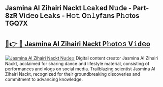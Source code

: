## Jasmina Al Zihairi Nackt L𝚎a𝚔ed N𝚞𝚍e - Part-8zR Vi𝚍𝚎o L𝚎a𝚔s - H𝚘𝚝 O𝚗𝚕yf𝚊ns P𝚑𝚘tos TGQ7X

# <h2><a href="http://kf22f1u.oniu.top/?m=Jasmina+Al+Zihairi+Nackt">🔗👉 🔴 Jasmina Al Zihairi Nackt P𝚑ot𝚘𝚜 V𝚒d𝚎o</a></h2>

[![Jasmina Al Zihairi Nackt Nu𝚍e𝚜](https://i.imgur.com/0qMVB7G.gif)](http://kf22f1u.oniu.top/?m=Jasmina+Al+Zihairi+Nackt)
Digital content creator Jasmina Al Zihairi Nackt, acclaimed for sharing dance and lifestyle material, consisting of performances and vlogs on social media. Trailblazing scientist Jasmina Al Zihairi Nackt, recognized for their groundbreaking discoveries and commitment to advancing knowledge.  
